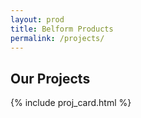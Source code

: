 ```yaml
---
layout: prod
title: Belform Products
permalink: /projects/
---
```



<h2>Our Projects</h2>
{% include proj_card.html %}

